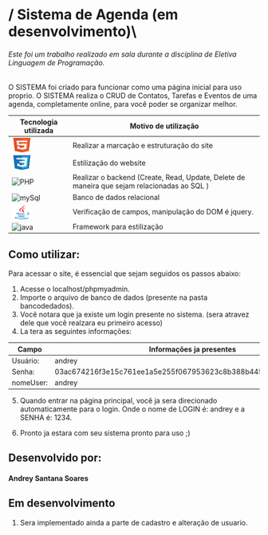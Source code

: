 # / Sistema de Agenda (em desenvolvimento)\

###### Este foi um trabalho realizado em sala durante a disciplina de Eletiva Linguagem de Programação.

O SISTEMA foi criado para funcionar como uma página inicial para uso proprio. O SISTEMA realiza o CRUD de Contatos, Tarefas e Eventos de uma agenda, completamente online, para você poder se organizar melhor.

| Tecnologia utilizada | Motivo de utilização |
| --- | --- |
| <img align="center" alt="HTML" height="30" width="40" src="https://raw.githubusercontent.com/devicons/devicon/master/icons/html5/html5-original.svg"> | Realizar a marcação e estruturação do site |
| <img align="center" alt="CSS" height="30" width="40" src="https://raw.githubusercontent.com/devicons/devicon/master/icons/css3/css3-original.svg"> | Estilização do website |
| <img align="center" alt="PHP" height="30" width="40" src="https://th.bing.com/th/id/OIP.rbrHgjHJov9cIaqjLdTh5AHaFE?w=259&h=180&c=7&r=0&o=5&pid=1.7"> | Realizar o backend (Create, Read, Update, Delete de maneira que sejam relacionadas ao SQL ) |
| <img align="center" alt="mySql" height="30" width="40" src="https://th.bing.com/th/id/R.460217da2d4823022f45fc1c57ccadca?rik=rbF0ZiYSBsqmIw&pid=ImgRaw&r=0">  | Banco de dados relacional |
| <img align="center" alt="bootstrap" height="30" width="40" src="https://raw.githubusercontent.com/devicons/devicon/master/icons/java/java-original.svg"> | Verificação de campos, manipulação do DOM é jquery. |
| <img align="center" alt="java" height="30" width="40" src="https://th.bing.com/th/id/R.dba325a9f5faebf134a0e6575dc97a65?rik=BJu7rJk9%2f%2fjnhg&pid=ImgRaw&r=0"> | Framework para estilização |

## Como utilizar:

Para acessar o site, é essencial que sejam seguidos os passos abaixo: 

1. Acesse o localhost/phpmyadmin.
2. Importe o arquivo de banco de dados (presente na pasta bancodedados).
3. Você notara que ja existe um login presente no sistema. (sera atravez dele que você realzara eu primeiro acesso)
4. La tera as seguintes informações:

| Campo     | Informações ja presentes |
| ---      | ---       |
|Usuário:| andrey|
|Senha:| 03ac674216f3e15c761ee1a5e255f067953623c8b388b4459e13f978d7c846f4|
|nomeUser:| andrey|

5. Quando entrar na página principal, você ja sera direcionado automaticamente para o login. Onde o nome de LOGIN é: andrey e a SENHA é: 1234.

6. Pronto ja estara com seu sistema pronto para uso ;) 

## Desenvolvido por:
<h4> Andrey Santana Soares </h4>

## Em desenvolvimento
1. Sera implementado ainda a parte de cadastro e alteração de usuario.
